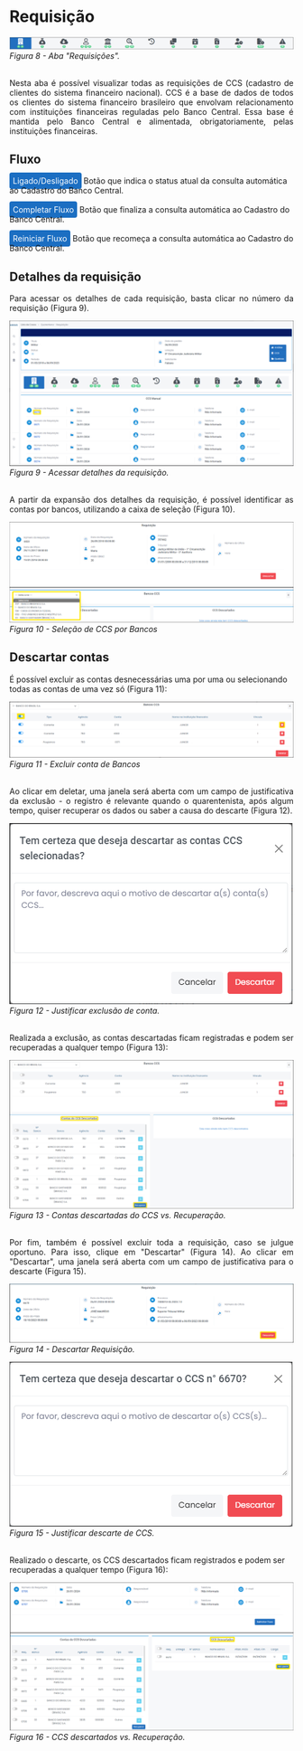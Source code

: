 # Requisição <br>

![](img/Requisições.png)<br>
*Figura 8 - Aba "Requisições".* <br><br>

<p style="text-align: justify;">Nesta aba é possível visualizar todas as requisições de CCS (cadastro de clientes do sistema financeiro nacional). CCS é a base de dados de todos os clientes do sistema financeiro brasileiro que envolvam relacionamento com instituições financeiras reguladas pelo Banco Central. Essa base é mantida pelo Banco Central e alimentada, obrigatoriamente, pelas instituições financeiras. </p>

## Fluxo
<span style="background-color: #1b6ec2; border-radius: 4px; padding: 6px; color: #FFFFFF ">Ligado/Desligado</span> Botão que indica o status atual da consulta automática ao Cadastro do Banco Central. <br><br>
<span style="background-color: #1b6ec2; border-radius: 4px; padding: 6px; color: #FFFFFF ">Completar Fluxo</span> Botão que finaliza a consulta automática ao Cadastro do Banco Central. <br><br>
<span style="background-color: #1b6ec2; border-radius: 4px; padding: 6px; color: #FFFFFF ">Reiniciar Fluxo</span> Botão que recomeça a consulta automática ao Cadastro do Banco Central.

## Detalhes da requisição 
<p style="text-align: justify;">Para acessar os detalhes de cada requisição, basta clicar no número da requisição (Figura 9). </p>

![](img/NumRequisição.png)<br>
*Figura 9 - Acessar detalhes da requisição.* <br><br>

<p style="text-align: justify;">A partir da expansão dos detalhes da requisição, é possível identificar as contas por bancos, utilizando a caixa de seleção (Figura 10). </p>

![](img/ContasPorBancos.png)<br>
*Figura 10 - Seleção de CCS por Bancos* <br>

## Descartar contas
É possível excluir as contas desnecessárias uma por uma ou selecionando todas as contas de uma vez só (Figura 11):

![](img/Excluir%20contas%20de%20banco.png)<br>
*Figura 11 - Excluir conta de Bancos* <br><br>

<p style="text-align: justify;">Ao clicar em deletar, uma janela será aberta com um campo de justificativa da exclusão - o registro é relevante quando o quarentenista, após algum tempo, quiser recuperar os dados ou saber a causa do descarte (Figura 12). </p>

![](img/JustificarExclusao.png)<br>
*Figura 12 - Justificar exclusão de conta.* <br><br>

<p style="text-align: justify;">Realizada a exclusão, as contas descartadas ficam registradas e podem ser recuperadas a qualquer tempo (Figura 13): </p>

![](img/ContasDoCCSDescartadas.png)<br>
*Figura 13 - Contas descartadas do CCS vs. Recuperação.* <br><br>

<p style="text-align: justify;">Por fim, também é possível excluir toda a requisição, caso se julgue oportuno. Para isso, clique em "Descartar" (Figura 14). Ao clicar em "Descartar", uma janela será aberta com um campo de justificativa para o descarte (Figura 15). </p>
 
![](img/DescartarCCS.png)<br>
*Figura 14 - Descartar Requisição.* 

![](img/JustificarDescarte.png)<br>
*Figura 15 - Justificar descarte de CCS.* <br><br>

Realizado o descarte, os CCS descartados ficam registrados e podem ser recuperadas a qualquer tempo (Figura 16):

![](img/CCSDescartados.png)<br>
*Figura 16 - CCS descartados vs. Recuperação.* <br><br>
